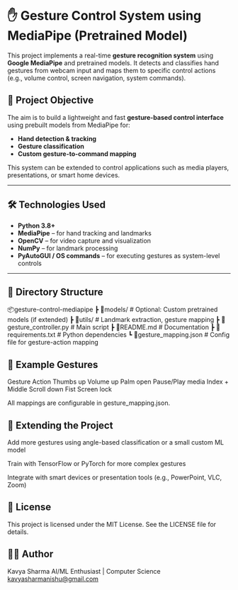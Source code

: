 # ✋ Gesture Control System using MediaPipe (Pretrained Model)

This project implements a real-time **gesture recognition system** using **Google MediaPipe** and pretrained models. It detects and classifies hand gestures from webcam input and maps them to specific control actions (e.g., volume control, screen navigation, system commands).

## 🎯 Project Objective

The aim is to build a lightweight and fast **gesture-based control interface** using prebuilt models from MediaPipe for:

- **Hand detection & tracking**
- **Gesture classification**
- **Custom gesture-to-command mapping**

This system can be extended to control applications such as media players, presentations, or smart home devices.

---

## 🛠️ Technologies Used

- **Python 3.8+**
- **MediaPipe** – for hand tracking and landmarks
- **OpenCV** – for video capture and visualization
- **NumPy** – for landmark processing
- **PyAutoGUI / OS commands** – for executing gestures as system-level controls

---

## 📁 Directory Structure
📦gesture-control-mediapipe
┣ 📂models/ # Optional: Custom pretrained models (if extended)
┣ 📂utils/ # Landmark extraction, gesture mapping
┣ 📜gesture_controller.py # Main script
┣ 📜README.md # Documentation
┣ 📜requirements.txt # Python dependencies
┗ 📜gesture_mapping.json # Config file for gesture-action mapping

## 🧪 Example Gestures
Gesture	Action
Thumbs up	Volume up
Palm open	Pause/Play media
Index + Middle	Scroll down
Fist	Screen lock

All mappings are configurable in gesture_mapping.json.

## 🧠 Extending the Project
Add more gestures using angle-based classification or a small custom ML model

Train with TensorFlow or PyTorch for more complex gestures

Integrate with smart devices or presentation tools (e.g., PowerPoint, VLC, Zoom)

## 📜 License
This project is licensed under the MIT License. See the LICENSE file for details.

## 🙋‍♀️ Author
Kavya Sharma
AI/ML Enthusiast | Computer Science
kavyasharmanishu@gmail.com
